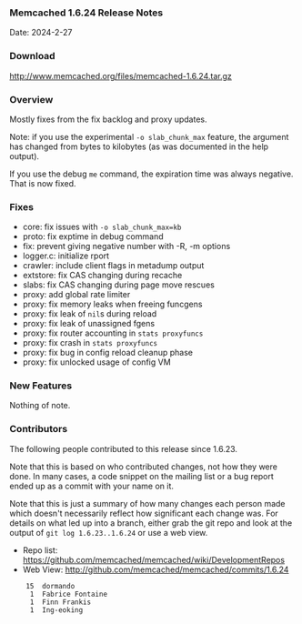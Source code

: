 ### Memcached 1.6.24 Release Notes

Date: 2024-2-27

### Download

http://www.memcached.org/files/memcached-1.6.24.tar.gz

### Overview

Mostly fixes from the fix backlog and proxy updates.

Note: if you use the experimental `-o slab_chunk_max` feature, the argument
has changed from bytes to kilobytes (as was documented in the help output).

If you use the debug `me` command, the expiration time was always negative.
That is now fixed.

### Fixes

  * core: fix issues with `-o slab_chunk_max=kb`
  * proto: fix exptime in debug command
  * fix: prevent giving negative number with -R, -m options
  * logger.c: initialize rport
  * crawler: include client flags in metadump output
  * extstore: fix CAS changing during recache
  * slabs: fix CAS changing during page move rescues
  * proxy: add global rate limiter
  * proxy: fix memory leaks when freeing funcgens
  * proxy: fix leak of `nil`s during reload
  * proxy: fix leak of unassigned fgens
  * proxy: fix router accounting in `stats proxyfuncs`
  * proxy: fix crash in `stats proxyfuncs`
  * proxy: fix bug in config reload cleanup phase
  * proxy: fix unlocked usage of config VM

### New Features

Nothing of note.

### Contributors

The following people contributed to this release since 1.6.23.

Note that this is based on who contributed changes, not how they were
done.  In many cases, a code snippet on the mailing list or a bug
report ended up as a commit with your name on it.

Note that this is just a summary of how many changes each person made
which doesn't necessarily reflect how significant each change was.
For details on what led up into a branch, either grab the git repo and
look at the output of `git log 1.6.23..1.6.24` or use a web view.

  * Repo list: https://github.com/memcached/memcached/wiki/DevelopmentRepos
  * Web View: http://github.com/memcached/memcached/commits/1.6.24

```
    15	dormando
     1	Fabrice Fontaine
     1	Finn Frankis
     1	Ing-eoking

```
